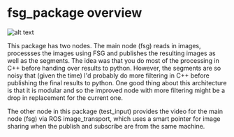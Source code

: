 # fsg_package overview

![alt text](ros_graph.png)

This package has two nodes. The main node (fsg) reads in images, processses the images using FSG and publishes the resulting images as well as the segments. The idea was that you do most of the processing in C++ before handing over results to python. However, the segments are so noisy that (given the time) I'd probably do more filtering in C++ before publishing the final results to python. One good thing about this architecture is that it is modular and so the improved node with more filtering might be a drop in replacement for the current one.

The other node in this package (test_input) provides the video for the main node (fsg) via ROS image_transport, which uses a smart pointer for image sharing when the publish and subscribe are from the same machine.
